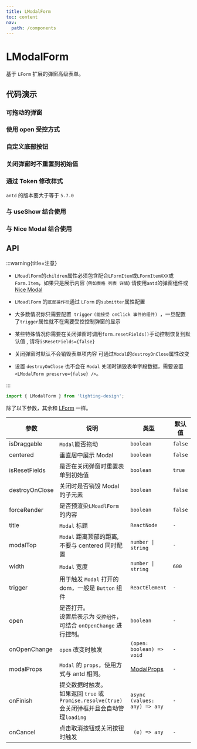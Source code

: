 ```yaml
---
title: LModalForm
toc: content
nav:
  path: /components
---
```


# LModalForm

基于 `LForm` 扩展的弹窗高级表单。

## 代码演示

### 可拖动的弹窗

<code src='./demos/Demo1.tsx'></code>

### 使用 open 受控方式

<code src='./demos/Demo3.tsx'></code>

### 自定义底部按钮

<code src='./demos/Demo2.tsx'></code>

### 关闭弹窗时不重置到初始值

<code src='./demos/Demo4.tsx'></code>

### 通过 Token 修改样式

`antd` 的版本要大于等于 `5.7.0`

<code src='./demos/Demo5.tsx'></code>

### 与 useShow 结合使用

<code src='./demos/Demo7.tsx'></code>

### 与 Nice Modal 结合使用

<code src='./demos/Demo6.tsx'></code>

## API

:::warning{title=注意}

- `LMoadlForm`的`children`属性必须包含配合`LFormItem`或`LFormItemXXX`或`Form.Item`，如果只是展示内容 (`例如表格 列表 详情`) 请使用`antd`的弹窗组件或[Nice Modal](https://github.com/eBay/nice-modal-react)

- `LMoadlForm` 的`底部操作栏`通过 `LForm` 的`submitter`属性配置

- 大多数情况你只需要配置` trigger` `(能接受 onClick 事件的组件) `，一旦配置了`trigger`属性就不在需要受控控制弹窗的显示

- 某些特殊情况你需要在关闭弹窗时调用`form.resetFields()`手动控制恢复到默认值 , 请将`isResetFields={false}`

- 关闭弹窗时默认不会销毁表单项内容 可通过`Modal`的`destroyOnClose`属性改变

- 设置 `destroyOnClose` 也不会在 `Modal` 关闭时销毁表单字段数据，需要设置 `<LModalForm preserve={false} />`。

:::

```ts
import { LModalForm } from 'lighting-design';
```

除了以下参数，其余和 [LForm](/components/form#api) 一样。

| 参数           | 说明                                                                                            | 类型                                                      | 默认值  |
| -------------- | ----------------------------------------------------------------------------------------------- | --------------------------------------------------------- | ------- |
| isDraggable    | `Modal`能否拖动                                                                                 | `boolean`                                                 | `false` |
| centered       | 垂直居中展示 Modal                                                                              | `boolean`                                                 | `false` |
| isResetFields  | 是否在关闭弹窗时重置表单到初始值                                                                | `boolean`                                                 | `true`  |
| destroyOnClose | 关闭时是否销毁 Modal 的子元素                                                                   | `boolean`                                                 | `false` |
| forceRender    | 是否预渲染`LMoadlForm`的内容                                                                    | `boolean`                                                 | `false` |
| title          | `Modal` 标题                                                                                    | `ReactNode`                                               | `-`     |
| modalTop       | `Modal` 距离顶部的距离, 不要与 centered 同时配置                                                | `number \| string`                                        | `-`     |
| width          | `Modal` 宽度                                                                                    | `number \| string`                                        | `600`   |
| trigger        | 用于触发 `Modal` 打开的 dom，一般是 `Button` 组件                                               | `ReactElement`                                            | `-`     |
| open           | 是否打开。<br/>设置后表示为 `受控组件`，可结合 `onOpenChange` 进行控制。                        | `boolean`                                                 | `-`     |
| onOpenChange   | `open` 改变时触发                                                                               | `(open: boolean) => void`                                 | `- `    |
| modalProps     | `Modal` 的 `props`，使用方式与 antd 相同。                                                      | [ModalProps](https://ant.design/components/modal-cn/#api) | `-`     |
| onFinish       | 提交数据时触发。<br>如果返回 `true` 或 `Promise.resolve(true)`会关闭弹框并且会自动管理`loading` | `async (values: any) => any`                              | `-`     |
| onCancel       | 点击取消按钮或关闭按钮时触发                                                                    | ` (e) => any`                                             | `-`     |
